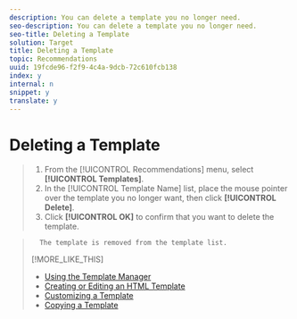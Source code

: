 ```yaml
---
description: You can delete a template you no longer need.
seo-description: You can delete a template you no longer need.
seo-title: Deleting a Template
solution: Target
title: Deleting a Template
topic: Recommendations
uuid: 19fcde96-f2f9-4c4a-9dcb-72c610fcb138
index: y
internal: n
snippet: y
translate: y
---
```


# Deleting a Template


>1. From the [!UICONTROL  Recommendations] menu, select **[!UICONTROL  Templates]**.
>1. In the [!UICONTROL  Template Name] list, place the mouse pointer over the template you no longer want, then click **[!UICONTROL  Delete]**.
>1. Click **[!UICONTROL  OK]** to confirm that you want to delete the template.

>       The template is removed from the template list. 
>[!MORE_LIKE_THIS]
>
>* [ Using the Template Manager ](t_Using_the_Template_Manager.md#task_B26F18BBA6634EEEA46D094D94E1B75C)
>* [ Creating or Editing an HTML Template ](t_Creating_an_HTML_Template.md#task_98162FAC61F5407F927F53C9B839EE74)
>* [ Customizing a Template ](c_Customizing_a_Template.md#concept_94F1554C3F2E4CDB9A2C3D78F10EDA59)
>* [ Copying a Template ](t_Copying_a_Template.md#task_607C9FB356094942866C443246C25DEF)
